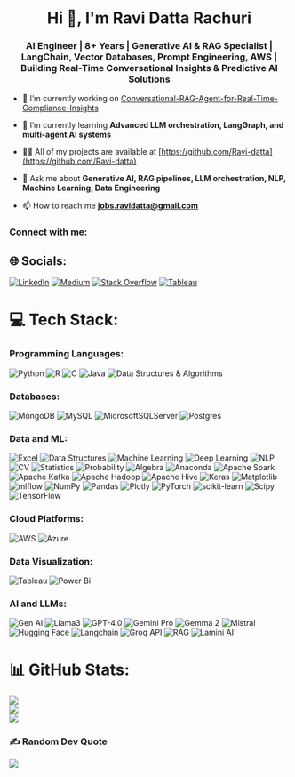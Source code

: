 <h1 align="center">Hi 👋, I'm Ravi Datta Rachuri</h1>
<h3 align="center"> AI Engineer | 8+ Years | Generative AI & RAG Specialist | LangChain, Vector Databases, Prompt Engineering, AWS | Building Real-Time Conversational Insights & Predictive AI Solutions</h3>

- 🔭 I’m currently working on [Conversational-RAG-Agent-for-Real-Time-Compliance-Insights<be>](https://github.com/Ravi-datta/Agentic-AI-Powered-Dashboards-for-Real-Time-Cybersecurity-Monitoring)

- 🌱 I’m currently learning **Advanced LLM orchestration, LangGraph, and multi-agent AI systems**

- 👨‍💻 All of my projects are available at [https://github.com/Ravi-datta](https://github.com/Ravi-datta)

- 💬 Ask me about **Generative AI, RAG pipelines, LLM orchestration, NLP, Machine Learning, Data Engineering**

- 📫 How to reach me **jobs.ravidatta@gmail.com**

<h3 align="left">Connect with me:</h3>


## 🌐 Socials:
[![LinkedIn](https://img.shields.io/badge/LinkedIn-%230077B5.svg?logo=linkedin&logoColor=white)](https://linkedin.com/in/https://www.linkedin.com/in/ravi-datta-rachuri/) [![Medium](https://img.shields.io/badge/Medium-12100E?logo=medium&logoColor=white)](https://medium.com/@ravidatta.rachuri) [![Stack Overflow](https://img.shields.io/badge/-Stackoverflow-FE7A16?logo=stack-overflow&logoColor=white)](https://stackoverflow.com/users/29554077/ravi-datta-rachuri) [![Tableau](https://img.shields.io/badge/Tableau-1F4B99?logo=Tableau&logoColor=white)](https://public.tableau.com/app/profile/ravi.datta.rachuri/vizzes)

# 💻 Tech Stack:

### Programming Languages:
![Python](https://img.shields.io/badge/python-3670A0?style=for-the-badge&logo=python&logoColor=ffdd54)
![R](https://img.shields.io/badge/r-%23276DC3.svg?style=for-the-badge&logo=r&logoColor=white)
![C](https://img.shields.io/badge/c-%2300599C.svg?style=for-the-badge&logo=c&logoColor=white)
![Java](https://img.shields.io/badge/java-%23ED8B00.svg?style=for-the-badge&logo=openjdk&logoColor=white)
![Data Structures & Algorithms](https://img.shields.io/badge/Data%20Structures%20%26%20Algorithms-FF5733?style=for-the-badge&logo=data-structures&logoColor=white)


### Databases:
![MongoDB](https://img.shields.io/badge/MongoDB-%234ea94b.svg?style=for-the-badge&logo=mongodb&logoColor=white)
![MySQL](https://img.shields.io/badge/mysql-4479A1.svg?style=for-the-badge&logo=mysql&logoColor=white)
![MicrosoftSQLServer](https://img.shields.io/badge/Microsoft%20SQL%20Server-CC2927?style=for-the-badge&logo=microsoft%20sql%20server&logoColor=white)
![Postgres](https://img.shields.io/badge/postgres-%23316192.svg?style=for-the-badge&logo=postgresql&logoColor=white)

### Data and ML:
![Excel](https://img.shields.io/badge/Microsoft%20Excel-217346?style=for-the-badge&logo=microsoft-excel&logoColor=white)
![Data Structures](https://img.shields.io/badge/Data%20Structures-FF5733?style=for-the-badge&logo=data-structures&logoColor=white)
![Machine Learning](https://img.shields.io/badge/Machine%20Learning-FF6F00?style=for-the-badge&logo=machine-learning&logoColor=white)
![Deep Learning](https://img.shields.io/badge/Deep%20Learning-DC322F?style=for-the-badge&logo=deep-learning&logoColor=white)
![NLP](https://img.shields.io/badge/NLP-007396?style=for-the-badge&logo=nlp&logoColor=white)
![CV](https://img.shields.io/badge/Computer%20Vision-017CEE?style=for-the-badge&logo=computer-vision&logoColor=white)
![Statistics](https://img.shields.io/badge/Statistics-4D4D4D?style=for-the-badge&logo=statistics&logoColor=white)
![Probability](https://img.shields.io/badge/Probability-660066?style=for-the-badge&logo=probability&logoColor=white)
![Algebra](https://img.shields.io/badge/Algebra-8E44AD?style=for-the-badge&logo=algebra&logoColor=white)
![Anaconda](https://img.shields.io/badge/Anaconda-%2344A833.svg?style=for-the-badge&logo=anaconda&logoColor=white)
![Apache Spark](https://img.shields.io/badge/Apache%20Spark-FDEE21?style=for-the-badge&logo=apachespark&logoColor=black)
![Apache Kafka](https://img.shields.io/badge/Apache%20Kafka-000?style=for-the-badge&logo=apachekafka)
![Apache Hadoop](https://img.shields.io/badge/Apache%20Hadoop-66CCFF?style=for-the-badge&logo=apachehadoop&logoColor=black)
![Apache Hive](https://img.shields.io/badge/Apache%20Hive-FDEE21?style=for-the-badge&logo=apachehive&logoColor=black)
![Keras](https://img.shields.io/badge/Keras-%23D00000.svg?style=for-the-badge&logo=Keras&logoColor=white)
![Matplotlib](https://img.shields.io/badge/Matplotlib-%23ffffff.svg?style=for-the-badge&logo=Matplotlib&logoColor=black)
![mlflow](https://img.shields.io/badge/mlflow-%23d9ead3.svg?style=for-the-badge&logo=numpy&logoColor=blue)
![NumPy](https://img.shields.io/badge/numpy-%23013243.svg?style=for-the-badge&logo=numpy&logoColor=white)
![Pandas](https://img.shields.io/badge/pandas-%23150458.svg?style=for-the-badge&logo=pandas&logoColor=white)
![Plotly](https://img.shields.io/badge/Plotly-%233F4F75.svg?style=for-the-badge&logo=plotly&logoColor=white)
![PyTorch](https://img.shields.io/badge/PyTorch-%23EE4C2C.svg?style=for-the-badge&logo=PyTorch&logoColor=white)
![scikit-learn](https://img.shields.io/badge/scikit--learn-%23F7931E.svg?style=for-the-badge&logo=scikit-learn&logoColor=white)
![Scipy](https://img.shields.io/badge/SciPy-%230C55A5.svg?style=for-the-badge&logo=scipy&logoColor=%white)
![TensorFlow](https://img.shields.io/badge/TensorFlow-%23FF6F00.svg?style=for-the-badge&logo=TensorFlow&logoColor=white)

### Cloud Platforms:
![AWS](https://img.shields.io/badge/AWS-%23FF9900.svg?style=for-the-badge&logo=amazon-aws&logoColor=white)
![Azure](https://img.shields.io/badge/azure-%230072C6.svg?style=for-the-badge&logo=microsoftazure&logoColor=white)

### Data Visualization:
![Tableau](https://img.shields.io/badge/Tableau-E97627?style=for-the-badge&logo=Tableau&logoColor=white)
![Power Bi](https://img.shields.io/badge/power_bi-F2C811?style=for-the-badge&logo=powerbi&logoColor=black)

### AI and LLMs:
![Gen AI](https://img.shields.io/badge/Gen%20AI-FF69B4?style=for-the-badge&logo=artificial-intelligence&logoColor=white)
![Llama3](https://img.shields.io/badge/Llama3-1E90FF?style=for-the-badge&logo=llama&logoColor=white)
![GPT-4.0](https://img.shields.io/badge/GPT--4.0-8A2BE2?style=for-the-badge&logo=OpenAI&logoColor=white)
![Gemini Pro](https://img.shields.io/badge/Gemini%20Pro-FF4500?style=for-the-badge&logo=constellation&logoColor=white)
![Gemma 2](https://img.shields.io/badge/Gemma%202-FFD700?style=for-the-badge&logo=gem&logoColor=white)
![Mistral](https://img.shields.io/badge/Mistral-00CED1?style=for-the-badge&logo=weather&logoColor=white)
![Hugging Face](https://img.shields.io/badge/Hugging%20Face-FFB6C1?style=for-the-badge&logo=hugging-face&logoColor=white)
![Langchain](https://img.shields.io/badge/Langchain-32CD32?style=for-the-badge&logo=chain&logoColor=white)
![Groq API](https://img.shields.io/badge/Groq%20API-000080?style=for-the-badge&logo=api&logoColor=white)
![RAG](https://img.shields.io/badge/RAG-FF6347?style=for-the-badge&logo=graphql&logoColor=white)
![Lamini AI](https://img.shields.io/badge/Lamini%20AI-008080?style=for-the-badge&logo=ai&logoColor=white)

# 📊 GitHub Stats:
![](https://github-readme-stats.vercel.app/api?username=Ravi-datta&theme=dark&hide_border=false&include_all_commits=false&count_private=false)<br/>
![](https://github-readme-streak-stats.herokuapp.com/?user=Ravi-datta&theme=dark&hide_border=false)<br/>
![](https://github-readme-stats.vercel.app/api/top-langs/?username=Ravi-datta&theme=dark&hide_border=false&include_all_commits=false&count_private=false&layout=compact)

### ✍️ Random Dev Quote
![](https://quotes-github-readme.vercel.app/api?type=horizontal&theme=radical)
